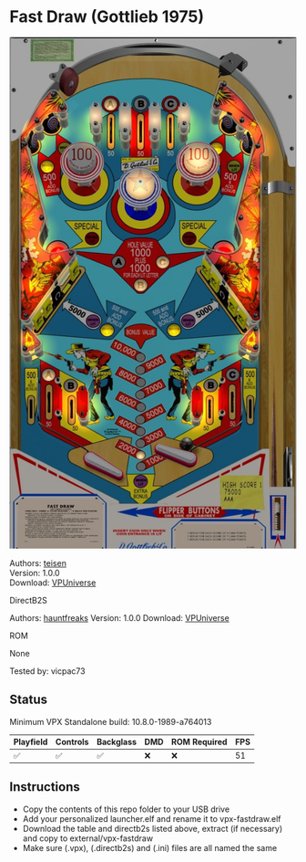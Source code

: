 # Fast Draw (Gottlieb 1975)

![Table Preview](../../images/vpx-fastdraw-preview.jpg)

Authors: [teisen](https://vpuniverse.com/profile/31525-teisen/)  
Version: 1.0.0  
Download: [VPUniverse](https://vpuniverse.com/files/file/15413-fast-draw-gottlieb-1975_teisen_mod/)

DirectB2S

Authors: [hauntfreaks](https://vpuniverse.com/profile/5216-hauntfreaks/)
Version: 1.0.0
Download: [VPUniverse](https://vpuniverse.com/files/file/15513-fast-draw-gottlieb-1975-b2s/)

ROM

None

Tested by: vicpac73

## Status 

Minimum VPX Standalone build: 10.8.0-1989-a764013

| Playfield | Controls | Backglass | DMD | ROM Required | FPS | 
|-----------|----------|-----------|-----|--------------|-----|
| :white_check_mark: | :white_check_mark: | :white_check_mark: | :x: | :x: | 51 |

## Instructions

- Copy the contents of this repo folder to your USB drive
- Add your personalized launcher.elf and rename it to vpx-fastdraw.elf
- Download the table and directb2s listed above, extract (if necessary) and copy to external/vpx-fastdraw
- Make sure (.vpx), (.directb2s) and (.ini) files are all named the same
